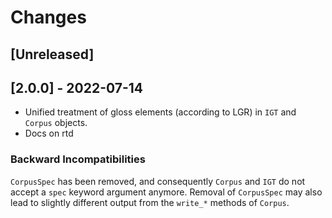 # Changes
  

## [Unreleased]


## [2.0.0] - 2022-07-14

- Unified treatment of gloss elements (according to LGR) in `IGT` and `Corpus` objects.
- Docs on rtd

### Backward Incompatibilities

`CorpusSpec` has been removed, and consequently `Corpus` and `IGT` do not
accept a `spec` keyword argument anymore.
Removal of `CorpusSpec` may also lead to slightly different output from
the `write_*` methods of `Corpus`.

